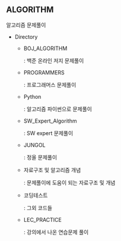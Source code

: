 ## ALGORITHM

알고리즘 문제풀이

- Directory

  - BOJ_ALGORITHM

    : 백준 온라인 저지 문제풀이

    

  - PROGRAMMERS

    : 프로그래머스 문제풀이



  - Python 

    : 알고리즘 파이썬으로 문제풀이

    

  - SW_Expert_Algorithm

    : SW expert 문제풀이

  

  - JUNGOL

    : 정올 문제풀이



  - 자료구조 및 알고리즘 개념

    : 문제풀이에 도움이 되는 자료구조 및 개념

    

  - 코딩테스트

    : 그외 코드들

    

  - LEC_PRACTICE

    : 강의에서 나온 연습문제 풀이
